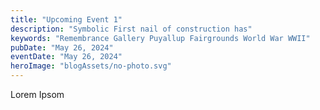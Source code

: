 ```yaml
---
title: "Upcoming Event 1"
description: "Symbolic First nail of construction has"
keywords: "Remembrance Gallery Puyallup Fairgrounds World War WWII"
pubDate: "May 26, 2024"
eventDate: "May 26, 2024"
heroImage: "blogAssets/no-photo.svg"
---
```


Lorem Ipsom 